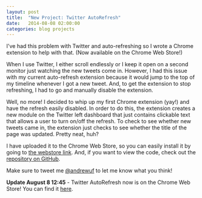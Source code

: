 ```yaml
---
layout: post
title:  "New Project: Twitter AutoRefresh"
date:   2014-08-08 02:00:00
categories: blog projects
---
```


I've had this problem with Twitter and auto-refreshing so I wrote a Chrome extension to help with that. (Now available on the Chrome Web Store!)

When I use Twitter, I either scroll endlessly or I keep it open on a second monitor just watching the new tweets come in. However, I had this issue with my current auto-refresh extension because it would jump to the top of my timeline whenever I got a new tweet. And, to get the extension to stop refreshing, I had to go and manually disable the extension.

Well, no more! I decided to whip up my first Chrome extension (yay!) and have the refresh easily disabled. In order to do this, the extension creates a new module on the Twitter left dashboard that just contains clickable text that allows a user to turn on/off the refresh. To check to see whether new tweets came in, the extension just checks to see whether the title of the page was updated. Pretty neat, huh?

I have uploaded it to the Chrome Web Store, so you can easily install it by going to [the webstore link](https://chrome.google.com/webstore/detail/twitter-autorefresh/hnkdmkjkkgiahldbbejflafhdbkdmegd?hl=en&gl=US). And, if you want to view the code, check out the [repository on GitHub](https://github.com/andrewjkerr/twitter-refresh).

Make sure to tweet me [@andrewuf](https://www.twitter.com/andrewuf) to let me know what you think!

**Update August 8 12:45** - Twitter AutoRefresh now is on the Chrome Web Store! You can find it [here](https://chrome.google.com/webstore/detail/twitter-autorefresh/hnkdmkjkkgiahldbbejflafhdbkdmegd?hl=en&gl=US).